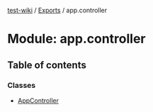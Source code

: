 [test-wiki](../README.md) / [Exports](../modules.md) / app.controller

# Module: app.controller

## Table of contents

### Classes

- [AppController](../classes/app_controller.AppController.md)
